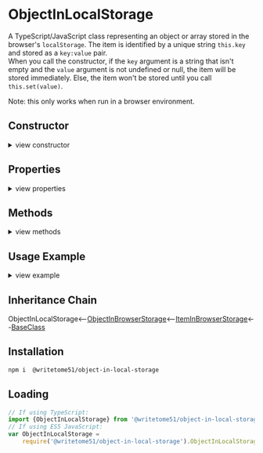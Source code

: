 # ObjectInLocalStorage

A TypeScript/JavaScript class representing an object or array stored in the  
browser's `localStorage`. The item is identified by a unique string `this.key`  
and stored as a `key:value` pair.   
When you call the constructor, if the `key` argument is a string that isn't  
empty and the `value` argument is not undefined or null, the item will be  
stored immediately. Else, the item won't be stored until you call  
`this.set(value)`.

Note: this only works when run in a browser environment.


## Constructor

<details>
<summary>view constructor</summary>

```ts
constructor(
    key? = '',
        // assigned to this.key

    value?: Object | any[]  = undefined
)
    // If `key` is not an empty string and `value` is defined, the item 
    // is stored immediately.
```
</details>


## Properties
<details>
<summary>view properties</summary>

```ts
key: string // the unique ID for the stored object or array.
    
className: string // read-only
```
</details>


## Methods
<details>
<summary>view methods</summary>

```ts
set(value: Object | any[]): void
    // Saves item `value` in storage.  Replaces previous value, if any.

get(): Object | any[]
    // Returns the stored object or array.

getAsJSON(): string
    // Returns stored object or array as JSON.

modify(changes: Object | any[]): void
    // `changes` does not replace the current value.  It is merged into the current value.

remove(): void
    // After calling this, both the key and value are no longer in
    // storage.  You can store the item again by calling this.set(value)
```
The methods below are not important to know about in order to use this  
class.  They're inherited from [BaseClass](https://github.com/writetome51/typescript-base-class#baseclass) .
```ts
protected   _createGetterAndOrSetterForEach(
		propertyNames: string[],
		configuration: IGetterSetterConfiguration
	   ) : void
    /*********************
    Use this method when you have a bunch of properties that need getter and/or 
    setter functions that all do the same thing. You pass in an array of string 
    names of those properties, and the method attaches the same getter and/or 
    setter function to each property.
    IGetterSetterConfiguration is this object:
    {
        get_setterFunction?: (
             propertyName: string, index?: number, propertyNames?: string[]
        ) => Function,
	    // get_setterFunction takes the property name as first argument and 
	    // returns the setter function.  The setter function must take one 
	    // parameter and return void.
	    
        get_getterFunction?: (
             propertyName: string, index?: number, propertyNames?: string[]
        ) => Function
	    // get_getterFunction takes the property name as first argument and 
	    // returns the getter function.  The getter function must return something.
    }
    *********************/ 
	   
	   
protected   _returnThis_after(voidExpression: any) : this
    // voidExpression is executed, then function returns this.
    // Even if voidExpression returns something, the returned data isn't used.


protected   _errorIfPropertyHasNoValue(
                property: string, // can contain dot-notation, i.e., 'property.subproperty'
                propertyNameInError? = ''
            ) : void
    // If value of this[property] is undefined or null, it triggers fatal error:
    // `The property "${propertyNameInError}" has no value.`
```
</details>


## Usage Example
<details>
<summary>view example</summary>

```ts
// It might be a good idea to name each class instance after its key.
// After instantiation, you wouldn't modify its `key` property.

let user1 = new ObjectInLocalStorage(
    'user1',
    {username: 'papasmurf', password: 'i_love_smurfette'}
);

let user2 = new ObjectInLocalStorage(
    'user2',
    {username: 'smurfette', password: 'i_love_papa'}
);

// Or, you could create a singleton instance to handle all stored objects,
// and change its `key` when you want to change what specific object to handle.

let objInLocalStorage = new ObjectInLocalStorage();
objInLocalStorage.key = 'user1';
objInLocalStorage.set({username: 'papasmurf', password: 'i_love_smurfette'});

objInLocalStorage.key = 'user2';
objInLocalStorage.set({username: 'smurfette', password: 'i_love_papa'});

```
</details>


## Inheritance Chain

ObjectInLocalStorage<--[ObjectInBrowserStorage](https://github.com/writetome51/object-in-browser-storage#objectinbrowserstorage)<--[ItemInBrowserStorage](https://github.com/writetome51/item-in-browser-storage#iteminbrowserstorage)<--[BaseClass](https://github.com/writetome51/typescript-base-class#baseclass)


## Installation

```bash
npm i  @writetome51/object-in-local-storage
```

## Loading
```ts
// If using TypeScript:
import {ObjectInLocalStorage} from '@writetome51/object-in-local-storage';
// If using ES5 JavaScript:
var ObjectInLocalStorage = 
    require('@writetome51/object-in-local-storage').ObjectInLocalStorage;
```
